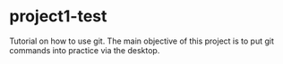 # project1-test
Tutorial on how to use git.
The main objective of this project is to put git commands into practice via the desktop.
